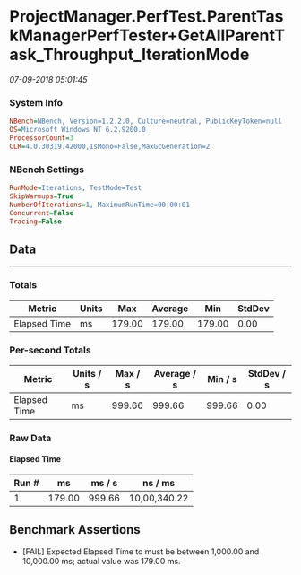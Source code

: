 ﻿# ProjectManager.PerfTest.ParentTaskManagerPerfTester+GetAllParentTask_Throughput_IterationMode
_07-09-2018 05:01:45_
### System Info
```ini
NBench=NBench, Version=1.2.2.0, Culture=neutral, PublicKeyToken=null
OS=Microsoft Windows NT 6.2.9200.0
ProcessorCount=3
CLR=4.0.30319.42000,IsMono=False,MaxGcGeneration=2
```

### NBench Settings
```ini
RunMode=Iterations, TestMode=Test
SkipWarmups=True
NumberOfIterations=1, MaximumRunTime=00:00:01
Concurrent=False
Tracing=False
```

## Data
-------------------

### Totals
|          Metric |           Units |             Max |         Average |             Min |          StdDev |
|---------------- |---------------- |---------------- |---------------- |---------------- |---------------- |
|    Elapsed Time |              ms |          179.00 |          179.00 |          179.00 |            0.00 |

### Per-second Totals
|          Metric |       Units / s |         Max / s |     Average / s |         Min / s |      StdDev / s |
|---------------- |---------------- |---------------- |---------------- |---------------- |---------------- |
|    Elapsed Time |              ms |          999.66 |          999.66 |          999.66 |            0.00 |

### Raw Data
#### Elapsed Time
|           Run # |              ms |          ms / s |         ns / ms |
|---------------- |---------------- |---------------- |---------------- |
|               1 |          179.00 |          999.66 |    10,00,340.22 |


## Benchmark Assertions

* [FAIL] Expected Elapsed Time to must be between 1,000.00 and 10,000.00 ms; actual value was 179.00 ms.

